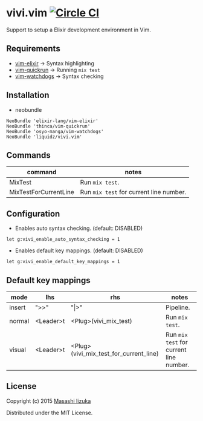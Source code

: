 # vivi.vim [![Circle CI](https://circleci.com/gh/liquidz/vivi.vim.svg?style=svg)](https://circleci.com/gh/liquidz/vivi.vim)

Support to setup a Elixir development environment in Vim.

## Requirements

* [vim-elixir](https://github.com/elixir-lang/vim-elixir) -> Syntax highlighting
* [vim-quickrun](https://github.com/thinca/vim-quickrun) -> Running `mix test`
* [vim-watchdogs](https://github.com/osyo-manga/vim-watchdogs) -> Syntax checking

## Installation

 * neobundle
```
NeoBundle 'elixir-lang/vim-elixir'
NeoBundle 'thinca/vim-quickrun'
NeoBundle 'osyo-manga/vim-watchdogs'
NeoBundle 'liquidz/vivi.vim'
```

## Commands

| command | notes |
| ------- | ----- |
| MixTest | Run `mix test`. |
| MixTestForCurrentLine | Run `mix test` for current line number. |


## Configuration

* Enables auto syntax checking. (default: DISABLED)
```
let g:vivi_enable_auto_syntax_checking = 1
```
* Enables default key mappings. (default: DISABLED)
```
let g:vivi_enable_default_key_mappings = 1
```

## Default key mappings

| mode   | lhs   | rhs  | notes |
| ------ | ----- | ---- | ----- |
| insert | ">>"  | "\|>" | Pipeline. |
| normal | \<Leader\>t  | \<Plug\>(vivi_mix_test) | Run `mix test`. |
| visual | \<Leader\>t  | \<Plug\>(vivi_mix_test_for_current_line) | Run `mix test` for current line number. |

## License

Copyright (c) 2015 [Masashi Iizuka](http://twitter.com/uochan)

Distributed under the MIT License.
